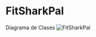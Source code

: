# FitSharkPal
Diagrama de Clases
![FitSharkPal](https://github.com/user-attachments/assets/89a37df5-550c-46e7-9ceb-b64854e16d94)
